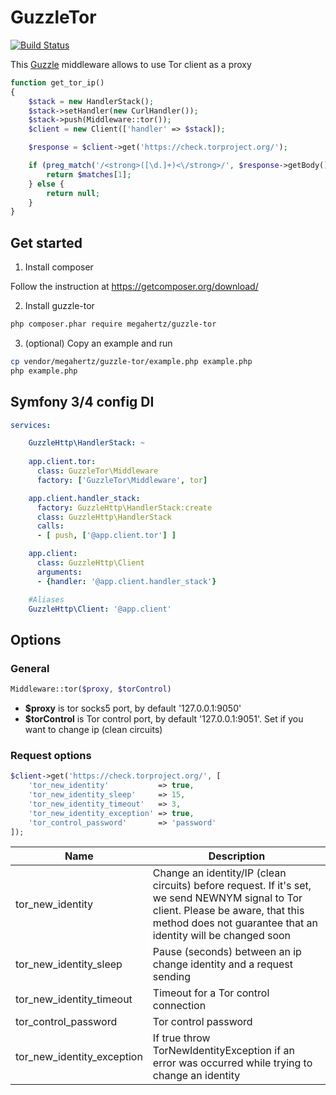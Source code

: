 # GuzzleTor
[![Build Status](https://travis-ci.org/megahertz/guzzle-tor.svg?branch=master)](https://travis-ci.org/megahertz/guzzle-tor)

This [Guzzle](https://github.com/guzzle/guzzle) middleware allows to use Tor client as a proxy

```php
function get_tor_ip()
{
    $stack = new HandlerStack();
    $stack->setHandler(new CurlHandler());
    $stack->push(Middleware::tor());
    $client = new Client(['handler' => $stack]);

    $response = $client->get('https://check.torproject.org/');

    if (preg_match('/<strong>([\d.]+)<\/strong>/', $response->getBody(), $matches)) {
        return $matches[1];
    } else {
        return null;
    }
}
```

## Get started

1. Install composer 
  
  Follow the instruction at https://getcomposer.org/download/

2. Install guzzle-tor
  ```bash
  php composer.phar require megahertz/guzzle-tor
  ```
  
3. (optional) Copy an example and run
  ```bash
  cp vendor/megahertz/guzzle-tor/example.php example.php
  php example.php
  ```

## Symfony 3/4 config DI
```yml
services:

    GuzzleHttp\HandlerStack: ~
    
    app.client.tor:
      class: GuzzleTor\Middleware
      factory: ['GuzzleTor\Middleware', tor]

    app.client.handler_stack:
      factory: GuzzleHttp\HandlerStack:create
      class: GuzzleHttp\HandlerStack
      calls:
      - [ push, ['@app.client.tor'] ]

    app.client:
      class: GuzzleHttp\Client
      arguments:
      - {handler: '@app.client.handler_stack'}

    #Aliases
    GuzzleHttp\Client: '@app.client'

```


## Options
### General

```php
Middleware::tor($proxy, $torControl)
```

- **$proxy** is tor socks5 port, by default '127.0.0.1:9050'
- **$torControl** is Tor control port, by default '127.0.0.1:9051'. Set if you want to 
change ip (clean circuits)

### Request options

```php
$client->get('https://check.torproject.org/', [
    'tor_new_identity'           => true,
    'tor_new_identity_sleep'     => 15,
    'tor_new_identity_timeout'   => 3,
    'tor_new_identity_exception' => true, 
    'tor_control_password'       => 'password' 
]);
```
Name                       | Description 
---------------------------|-------
tor_new_identity           | Change an identity/IP (clean circuits) before request. If it's set, we send NEWNYM signal to Tor client. Please be aware, that this method does not guarantee that an identity will be changed soon
tor_new_identity_sleep     | Pause (seconds) between an ip change identity and a request sending
tor_new_identity_timeout   | Timeout for a Tor control connection
tor_control_password       | Tor control password
tor_new_identity_exception | If true throw TorNewIdentityException if an error was occurred while trying to change an identity
